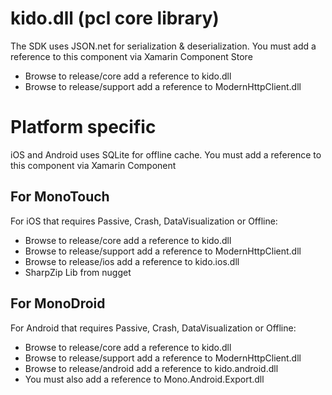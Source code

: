 # kido.dll (pcl core library)
The SDK uses JSON.net for serialization & deserialization. You must add a reference to this component via Xamarin Component Store
  - Browse to release/core add a reference to kido.dll
  - Browse to release/support add a reference to ModernHttpClient.dll


# Platform specific

iOS and Android uses SQLite for offline cache. You must add a reference to this component via Xamarin Component

## For MonoTouch

For iOS that requires Passive, Crash, DataVisualization or Offline:
  - Browse to release/core add a reference to kido.dll
  - Browse to release/support add a reference to ModernHttpClient.dll
  - Browse to release/ios add a reference to kido.ios.dll
  - SharpZip Lib from nugget

## For MonoDroid

For Android that requires Passive, Crash, DataVisualization or Offline:
  - Browse to release/core add a reference to kido.dll
  - Browse to release/support add a reference to ModernHttpClient.dll
  - Browse to release/android add a reference to kido.android.dll
  - You must also add a reference to Mono.Android.Export.dll
  
